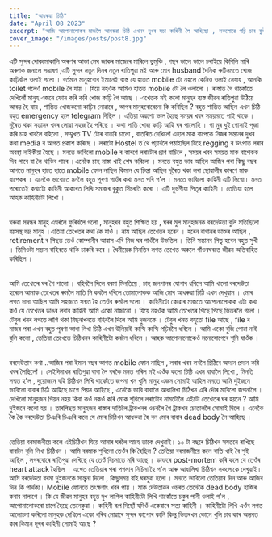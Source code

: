```yaml
---
title: "আধৰুৱা চিঠি"
date: "April 08 2023"
excerpt: "আজি আপোনালোকৰ মাজলৈ আধৰুৱা চিঠি এখনৰ দুখৰ সচা কাহিনী লৈ আহিছো , সকলোৱে পঢ়ি চাব বুলি ভাবিছোঁ ।"
cover_image: "/images/posts/post8.jpg"
---
```


এটি সুন্দৰ দোকমোকালি অৰুণৰ আভা মেঘ জাকৰ মাজেৰে মাৰিলে ভুমুকি , গছৰ ডালে ডালে চৰাইয়ে কিৰিলি মাৰি অৰুণক জনালে সম্ভাষণ ,এটি সুন্দৰ নতুন দিনৰ নতুন ৰাতিপুৱা মই আৰু মোৰ husband দৈনিক ৰুটিনমতে খোজ কাঢ়িবলৈ ওলাই গলো । বৰ্তমান মানুহবোৰ ইমানেই ব্যস্ত যে হাতত mobile টো নহলে কেনিও ওলাই নেযায় , আনকি toilet গলেওঁ mobile লৈ যায় । যিয়ে নহওঁক আমিও হাতত mobile টো লৈ ওলালো । ৰাস্তাত গৈ থাকোঁতে দেখিলোঁ মানুহ এজনে ফোন কৰি কৰি খোজ কাঢ়ি গৈ আছে । এখেতক মই কলো মানুহৰ ব্যস্ত জীৱন ৰাতিপুৱা উঠিয়ে আৰম্ভ হৈ যায় , শান্তিত খোজকনো কাঢ়িব নোৱাৰে , আগৰ মানুহবোৰেনো কি কৰিছিল ? বহুত শান্তিত আছিল এখন চিঠি বহুত emergency হলে telegram দিছিল । এতিয়া অৱশ্যে ভাল হৈছে সময়ৰ খবৰ সময়মতে পাই থাকে । দূৰৈত থকা সন্তানৰ খবৰ লোৱা সহজ হৈ পৰিছে । কথা পাতি খোজ কাঢ়ি আহি ঘৰ পালোহি । গা মুৰ ধুই গোসাই পূজা কৰি চাহ খাবলৈ বহিলো , সম্মুখত TV টোৰ বাতৰি চালো , বাতৰিত দেখিলোঁ এহাল মাক বাপেকে নিজৰ সন্তানৰ দুখৰ কথা media ৰ আগত প্ৰকাশ কৰিছে । লৰাটো Hostel ত থৈ পঢ়াবলৈ পঠাইছিল যিহে regging ৰ উৎপাত লৰাৰ অবস্থা নাইকীয়া হৈছে । মনতে ভাবিলো mobile ৰ কাৰণে লৰাটোৰ প্ৰাণ বাচিলে , সময়ৰ খবৰ সময়ত মাক বাপেকক দিব পাৰে বা লৈ থাকিব পাৰে ।এনেকৈ চাহ নাস্তা খাই শেষ কৰিলো । মনতে বহুত ভাব আহিল আজিৰ পৰা কিছু বছৰ আগতে মানুহৰ হাতে হাতে mobile ফোন নাছিল কিমান যে চিন্তা আছিল দূৰৈত থকা লৰা ছোৱালীৰ কাৰণে মাক বাপেকৰ । এনেকৈ ভাবোতে মনলৈ বহুত পূৰণা গাওঁৰ কথা মনত পৰি গ'ল । মনতে ভাবিলো কাহিনী এটি লিখো।
মনত পৰোতেই কথাটো কাহিনী আকাৰত লিখি সমাজৰ বুকুত সিঁচৰতি কৰো । এটি দুৰ্ভগীয়া পিতৃৰ কাহিনী । তেতিয়া হলে আহক কাহিনীটো লিখো ।

\
ঘৰুৱা সম্বন্ধৰ মানুহ এঘৰলৈ‌ ফুৰিবলৈ গলো , মানুহঘৰ বহুত শিক্ষিত হয় , ঘৰৰ মুল মানুহজনক বৰদেউতা বুলি মতিছিলো বয়সস্থ ভদ্ৰ মানুহ ।এতিয়া তেখেতৰ কথা কৈ যাওঁ । নাম আছিল তেখেতৰ হৰেন । হৰেন বাগানৰ ডাক্তৰ আছিল , retirement ৰ পিছত তেওঁ কোম্পানীৰ আৱাস এৰি নিজ ঘৰ গাওঁলৈ উভতিল । তিনি সন্তানৰ পিতৃ হৰেন বহুত সুখী । তিনিওটা সন্তান বাহিৰতে থাকি চাকৰি কৰে । ঘৈনীয়েক মিনতিৰ লগত তেখেত অকলে গাঁওৰ‌ঘৰতে জীৱন অতিবাহিত কৰিছিল ।

\
আমি তেখেতৰ ঘৰ গৈ পালো । বহিবলৈ দিলে বৰমা মিনতিয়ে , চাহ জলপানৰ যোগাৰ ধৰিলে আমি খালো বৰদেউতা হৰেনে আমাক তেখেতৰ ৰুমলৈ মাতি নি কবলৈ ধৰিলে তোমালোকক আজি মোৰ আধৰুৱা চিঠি এখন দেখুৱাম । মোৰ লগত দাদা আছিল আমি সহজতে সন্মত হৈ তেওঁৰ ৰুমলৈ গলো । কাহিনীটো কোৱাৰ মাজতে আপোনালোকক এটা কথা কওঁ যে তেখেতৰ ডাঙৰ লৰাৰ কাহিনী আমি একো নাজানো । যিয়ে নহওঁক আমি তেখেতৰ পিছে পিছে ভিতৰলৈ গলো । টেবুল খনৰ লগতে লাগি থকা বিছনাখনতে বহিবলৈ দিলে আমি দুজনকে । টেবুল খনত বহুতো file আছে , file ৰ মাজৰ পৰা এখন বহুত পূৰণা আধা লিখা চিঠি এখন উলিয়াই কান্দি কান্দি পঢ়িবলৈ ধৰিলে । আমি একো বুজি পোৱা নাই বুলি কলো , তেতিয়া তেখেতে চিঠিখনৰ কাহিনীটো কবলৈ ধৰিলে । আহক আপোনালোকেওঁ মনোযোগেৰে শুনি যাওঁক ।

\
বৰদেউতাৰ কথা ..আজিৰ পৰা ইমান বছৰ আগত mobile ফোন নাছিল , লৰাৰ খবৰ লবলৈ চিঠিৰে আদান প্ৰদান কৰি খবৰ লৈছিলোঁ । সেইদিনাখন ৰাতিপুৱা বাবা লৈ বৰকৈ মনত পৰিল মই এওঁক কলো চিঠি এখন বাবালৈ লিখো , মিনতি সন্মত হ'ল , দুয়োজনে বহি চিঠিখন লিখি থাকোঁতে জপনা খন খুলি মানুহ এজন সোমাই আহিল মনতে আমি দুইজনে ভাবিলো বাবাৰ চিঠি আহিছে চাগে পিয়ন আহিছে , এনেকৈ ভাবি বাবালৈ আধালিখা চিঠিখন এৰি দৌৰ মাৰিলো জপনালৈ । দেখিলো মানুহজন পিয়ন নহয় কিবা কওঁ নকওঁ কৰি মোক শুধিলে লৰাটোৰ নামটোলৈ এইটো তেখেতৰ ঘৰ হয়নে ? আমি দুইজনে কলো হয় । তাৰপিছত মানুহজন ৰাস্তাৰ দাতিলৈ ট্ৰাকখনৰ ওচৰলৈ গৈ ট্ৰাকখন চোতাললৈ সোমাই দিলে । এনেকৈ কৈ কৈ বৰদেউতা চিঞৰি চিঞৰি কলে যে মোৰ চিঠিখন আধৰুৱা হৈ ৰল মোৰ বাবাৰ dead body লৈ আহিছে ।

\
তেতিয়া বৰমাজনীয়ে কলে এইচিঠিখন যিয়ে আমাৰ ঘৰলৈ আহে তাকে দেখুৱাই। ১০ টা বছৰে চিঠিখন সযতনে ৰাখিছে বাবালৈ বুলি লিখা চিঠিখন । আমি বৰমাক শুধিলো তেওঁৰ কি হৈছিল ? তেতিয়া বৰমাজনীয়ে কলে ৰাতি খাই বৈ শুই আছিল , লগৰবোৰে ৰাতিপুৱা দেখিছে যে তেওঁ বিচনাতে মৰি আছে‌ । ডাক্তৰে post-mortem কৰি কলে যে তেওঁৰ heart attack হৈছিল । এখেত তেতিয়াৰ পৰা পগলাৰ নিচিনা হৈ গ'ল আৰু আধালিখা চিঠিখন সকলোকে দেখুৱাই। আমি‌ বৰদেউতা বৰমা দুইজনকে সান্ত্বনা দিলো , কিছুসময় বহি ঘৰমুৱা হলো ।
মনতে ভাবিলো তেতিয়াৰ দিন আৰু আজিৰ দিন কি পাৰ্থক্য। Mobile ফোনতে তৎক্ষণাৎ খবৰ পায় । মাক দেউতাকৰ ওচৰত তেনেকৈ dead body হাজিৰ কৰাব নালাগে । কি যে জীৱন মানুহৰ বহুত দুখ লাগিল কাহিনীটো লিখি থাকোঁতে চকুৰ পানী ওলাই গ'ল , আপোনালোকৰো‌ চাগে হৈছে তেনেকুৱা ।
কাহিনী ৰূপ দিছোঁ যদিওঁ একেবাৰে সত্য কাহিনী ।
কাহিনীটো লিখি এওঁৰ লগত আলোচনা কৰিলো মানুহক দেখিলে একো ধৰিব নোৱাৰে সুন্দৰ কাপোৰ কানি কিন্তু ভিতৰখন কোনে খুলি চাব কাৰ অন্তৰত কাৰ কিমান দূখৰ কাহিনী সোমাই আছে ?
